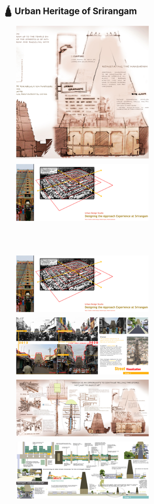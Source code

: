 # 🛕 Urban Heritage of Srirangam

<figure><img src="../../.gitbook/assets/ch_0 (2).jpg" alt=""><figcaption></figcaption></figure>



<figure><img src="../../.gitbook/assets/D.jpg" alt=""><figcaption></figcaption></figure>

<figure><img src="../../.gitbook/assets/D1.jpg" alt=""><figcaption></figcaption></figure>

<figure><img src="../../.gitbook/assets/D2.jpg" alt=""><figcaption></figcaption></figure>

<figure><img src="../../.gitbook/assets/D3.jpg" alt=""><figcaption></figcaption></figure>

<figure><img src="../../.gitbook/assets/ch_1 (2) (1).jpg" alt=""><figcaption></figcaption></figure>

<figure><img src="../../.gitbook/assets/ch_2 (1) (1).jpg" alt=""><figcaption></figcaption></figure>

<figure><img src="../../.gitbook/assets/ch_3 (1) (1).jpg" alt=""><figcaption></figcaption></figure>

<figure><img src="../../.gitbook/assets/ch_4 (1) (1).jpg" alt=""><figcaption></figcaption></figure>






